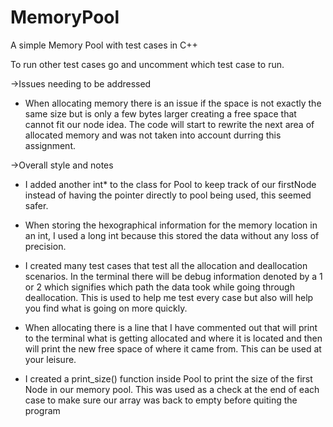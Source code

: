 # MemoryPool
A simple Memory Pool with test cases in C++

To run other test cases go and uncomment which test case to run.

->Issues needing to be addressed

 * When allocating memory there is an issue if the space is not exactly the same size but is only a few bytes larger creating a free space that cannot fit our node idea.  The code will start to rewrite the next area of allocated memory and was not taken into account durring this assignment.

->Overall style and notes

 * I added another int* to the class for Pool to keep track of our firstNode instead of having the pointer directly to pool being used, this seemed safer.

 * When storing the hexographical information for the memory location in an int, I used a long int because this stored the data without any loss of precision.

 * I created many test cases that test all the allocation and deallocation scenarios.  In the terminal there will be debug information denoted by a 1 or 2 which signifies which path the data took while going through deallocation.  This is used to help me test every case but also will help you find what is going on more quickly.

 * When allocating there is a line that I have commented out that will print to the terminal what is getting allocated and where it is located and then will print the new free space of where it came from.  This can be used at your leisure.

 * I created a print_size() function inside Pool to print the size of the first Node in our memory pool.  This was used as a check at the end of each case to make sure our array was back to empty before quiting the program


